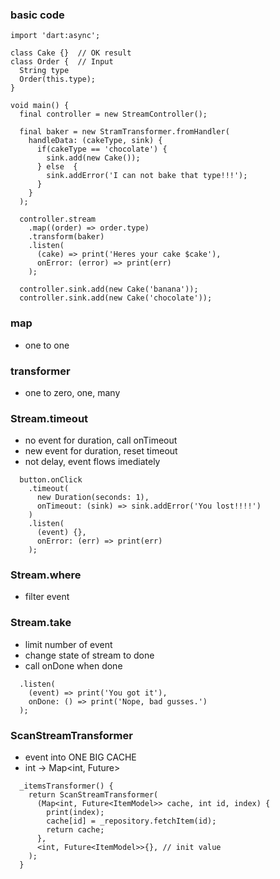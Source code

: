 ### basic code
```
import 'dart:async';

class Cake {}  // OK result
class Order {  // Input
  String type
  Order(this.type);
}

void main() {
  final controller = new StreamController();

  final baker = new StramTransformer.fromHandler(
    handleData: (cakeType, sink) {
      if(cakeType == 'chocolate') {
        sink.add(new Cake());
      } else  {
        sink.addError('I can not bake that type!!!');
      }
    }
  );

  controller.stream
    .map((order) => order.type)
    .transform(baker)
    .listen(
      (cake) => print('Heres your cake $cake'),
      onError: (error) => print(err)
    );

  controller.sink.add(new Cake('banana'));
  controller.sink.add(new Cake('chocolate'));
```

### map
 - one to one

### transformer
 - one to zero, one, many

### Stream.timeout
 - no event for duration, call onTimeout
 - new event for duration, reset timeout
 - not delay, event flows imediately
```
  button.onClick
    .timeout(
      new Duration(seconds: 1),
      onTimeout: (sink) => sink.addError('You lost!!!!')
    )
    .listen(
      (event) {},
      onError: (err) => print(err)
    );
```

### Stream.where
  - filter event

### Stream.take
  - limit number of event
  - change state of stream to done
  - call onDone when done
```
  .listen(
    (event) => print('You got it'),
    onDone: () => print('Nope, bad gusses.')
  );
```

### ScanStreamTransformer
  - event into ONE BIG CACHE
  - int -> Map<int, Future<ItemModel>>
```
  _itemsTransformer() {
    return ScanStreamTransformer(
      (Map<int, Future<ItemModel>> cache, int id, index) {
        print(index);
        cache[id] = _repository.fetchItem(id);
        return cache;
      },
      <int, Future<ItemModel>>{}, // init value
    );
  }
```
